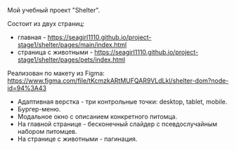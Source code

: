 Мой учебный проект "Shelter". 

Cостоит из двух страниц: 
- главная - https://seagirl1110.github.io/project-stage1/shelter/pages/main/index.html 
- страница с животными - https://seagirl1110.github.io/project-stage1/shelter/pages/pets/index.html

Реализован по макету из Figma: https://www.figma.com/file/tKcmzkARtMUFQAR9VLdLkl/shelter-dom?node-id=94%3A43
* Адаптивная верстка - три контрольные точки: desktop, tablet, mobile.
* Бургер-меню.
* Модальное окно с описанием конкретного питомца.
* На главной странице - бесконечный слайдер с псевдослучайным набором питомцев.
* На странице с животными - пагинация.
